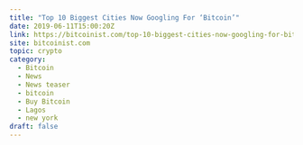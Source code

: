 ```yaml
---
title: "Top 10 Biggest Cities Now Googling For ‘Bitcoin’"
date: 2019-06-11T15:00:20Z
link: https://bitcoinist.com/top-10-biggest-cities-now-googling-for-bitcoin/?utm_medium=RSS&utm_source=hune
site: bitcoinist.com
topic: crypto
category:
  - Bitcoin
  - News
  - News teaser
  - bitcoin
  - Buy Bitcoin
  - Lagos
  - new york
draft: false
---
```

